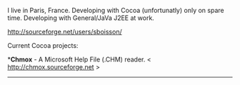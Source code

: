 

I live in Paris, France.
Developing with Cocoa (unfortunatly) only on spare time.
Developing with General/JaVa J2EE at work.

http://sourceforge.net/users/sboisson/

Current Cocoa projects:

***Chmox** - A Microsoft Help File (.CHM) reader.  < http://chmox.sourceforge.net >
 

----